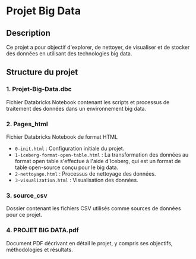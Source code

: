 # Projet Big Data

## Description  
Ce projet a pour objectif d'explorer, de nettoyer, de visualiser et de stocker des données en utilisant des technologies big data. 

## Structure du projet  

### 1. **Projet-Big-Data.dbc**  
Fichier Databricks Notebook contenant les scripts et processus de traitement des données dans un environnement big data.

### 2. **Pages_html**  
Fichier Databricks Notebook de format HTML
- `0-init.html` : Configuration initiale du projet.  
- `1-iceberg-format-open-table.html` : La transformation des données au format open table s'effectue à l'aide d'Iceberg, qui est un format de table open-source conçu pour le big data.  
- `2-nettoyage.html` : Processus de nettoyage des données.  
- `3-visualization.html` : Visualisation des données.  

### 3. **source_csv**  
Dossier contenant les fichiers CSV utilisés comme sources de données pour ce projet.

### 4. **PROJET BIG DATA.pdf**  
Document PDF décrivant en détail le projet, y compris ses objectifs, méthodologies et résultats.


